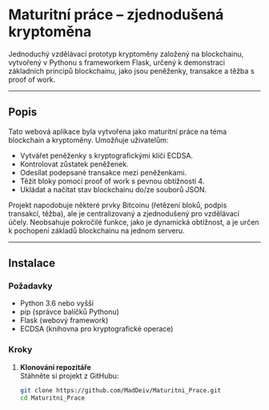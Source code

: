 # Maturitní práce – zjednodušená kryptoměna

Jednoduchý vzdělávací prototyp kryptoměny založený na blockchainu, vytvořený v Pythonu s frameworkem Flask, určený k demonstraci základních principů blockchainu, jako jsou peněženky, transakce a těžba s proof of work.

---

## Popis

Tato webová aplikace byla vytvořena jako maturitní práce na téma blockchain a kryptoměny. Umožňuje uživatelům:
- Vytvářet peněženky s kryptografickými klíči ECDSA.
- Kontrolovat zůstatek peněženek.
- Odesílat podepsané transakce mezi peněženkami.
- Těžit bloky pomocí proof of work s pevnou obtížností 4.
- Ukládat a načítat stav blockchainu do/ze souborů JSON.

Projekt napodobuje některé prvky Bitcoinu (řetězení bloků, podpis transakcí, těžba), ale je centralizovaný a zjednodušený pro vzdělávací účely. Neobsahuje pokročilé funkce, jako je dynamická obtížnost, a je určen k pochopení základů blockchainu na jednom serveru.

---

## Instalace

### Požadavky
- Python 3.6 nebo vyšší
- pip (správce balíčků Pythonu)
- Flask (webový framework)
- ECDSA (knihovna pro kryptografické operace)

### Kroky
1. **Klonování repozitáře**  
   Stáhněte si projekt z GitHubu:
   ```bash
   git clone https://github.com/MadDeiv/Maturitni_Prace.git
   cd Maturitni_Prace
